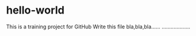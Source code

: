 # hello-world
This is a training project for GitHub
Write this file
bla,bla,bla......
...................

